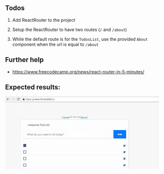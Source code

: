 ## Todos

1. Add ReactRouter to the project

2. Setup the ReactRouter to have two routes (`/` and `/about`)

3. While the default route is for the `TodosList`, use the provided `About` component when the url is equal to `/about`

## Further help

- https://www.freecodecamp.org/news/react-router-in-5-minutes/

## Expected results:

![Final results](phase-9.gif "At the end, your app should look like this")
